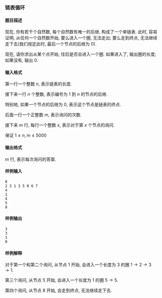 ### 链表循环

#### 题目描述

现在, 你有若干个自然数, 每个自然数有唯一的后继, 构成了一个单链表. 此时, 容易证明, 从任何一个自然数开始, 要么进入一个圈, 无法走出; 要么走到终点, 无法继续走下去(我们规定此时, 最后一个节点的后继为 $0$).

现在, 请你求出从某个点开始, 往后是否会进入一个圈. 如果进入了, 输出圈的长度; 如果没有, 输出 $0$.

#### 输入格式

第一行一个整数 $n$, 表示链表的长度.

接下来一行 $n$ 个整数, 表示编号为 $1$ 到 $n$ 的节点的后继.

特别地, 如果一个节点的后继为 $0$, 表示这个节点是链表的终点.

后面一行一个正整数 $m$, 表示询问的次数.

接下来 $m$ 行, 每行一个整数 $x$, 表示对于第 $x$ 个节点的询问.

保证 $1 \leq n,m \leq 5000$

#### 输出格式

$m$ 行, 表示每次询问的答案.

#### 样例输入

```
8
2 3 1 3 5 0 6 7
4
1
4
5
8
```

#### 样例输出

```
3
3
1
0
```

#### 样例解释

对于第一个和第二个询问, 从节点 $1$ 开始, 会进入一个长度为 $3$ 的圈 $1 \to 2 \to 3 \to 1$.

第三个询问, 从节点 $5$ 开始, 会进入一个长度为 $1$ 的圈 $5 \to 5$.

第四个询问, 从节点 $8$ 开始, 会走到终点, 无法继续走下去.
